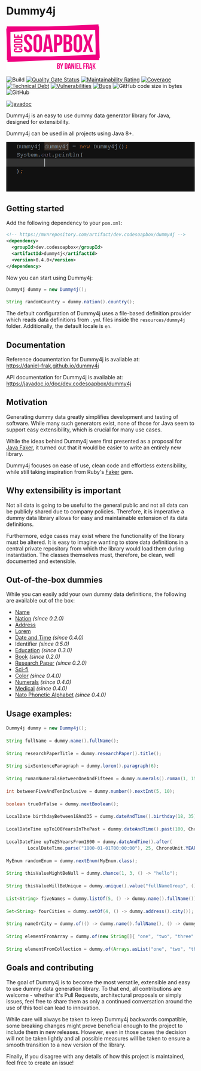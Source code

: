 # Dummy4j

![Code Soapbox logo](readme-images/logo.png)

![Build](https://github.com/daniel-frak/dummy4j/workflows/Build/badge.svg)
[![Quality Gate Status](https://sonarcloud.io/api/project_badges/measure?project=dummy4j&metric=alert_status)](https://sonarcloud.io/dashboard?id=dummy4j)
[![Maintainability Rating](https://sonarcloud.io/api/project_badges/measure?project=dummy4j&metric=sqale_rating)](https://sonarcloud.io/dashboard?id=dummy4j)
[![Coverage](https://sonarcloud.io/api/project_badges/measure?project=dummy4j&metric=coverage)](https://sonarcloud.io/dashboard?id=dummy4j)
[![Technical Debt](https://sonarcloud.io/api/project_badges/measure?project=dummy4j&metric=sqale_index)](https://sonarcloud.io/dashboard?id=dummy4j)
[![Vulnerabilities](https://sonarcloud.io/api/project_badges/measure?project=dummy4j&metric=vulnerabilities)](https://sonarcloud.io/dashboard?id=dummy4j)
[![Bugs](https://sonarcloud.io/api/project_badges/measure?project=dummy4j&metric=bugs)](https://sonarcloud.io/dashboard?id=dummy4j)
![GitHub code size in bytes](https://img.shields.io/github/languages/code-size/daniel-frak/dummy4j)
![GitHub](https://img.shields.io/github/license/daniel-frak/dummy4j)

[![javadoc](https://javadoc.io/badge2/dev.codesoapbox/dummy4j/javadoc.svg)](https://javadoc.io/doc/dev.codesoapbox/dummy4j)

Dummy4j is an easy to use dummy data generator library for Java, designed for extensibility.

Dummy4j can be used in all projects using Java 8+.

![Dummy4j](readme-images/dummy4j_usage_research_paper.gif)

## Getting started

Add the following dependency to your `pom.xml`:

```xml
<!-- https://mvnrepository.com/artifact/dev.codesoapbox/dummy4j -->
<dependency>
  <groupId>dev.codesoapbox</groupId>
  <artifactId>dummy4j</artifactId>
  <version>0.4.0</version>
</dependency>
```

Now you can start using Dummy4j:
```java
Dummy4j dummy = new Dummy4j();

String randomCountry = dummy.nation().country();
```

The default configuration of Dummy4j uses a file-based definition provider which reads data definitions from `.yml`
files inside the `resources/dummy4j` folder. Additionally, the default locale is `en`.

## Documentation

Reference documentation for Dummy4j is available at:\
https://daniel-frak.github.io/dummy4j

API documentation for Dummy4j is available at:\
https://javadoc.io/doc/dev.codesoapbox/dummy4j

## Motivation

Generating dummy data greatly simplifies development and testing of software.
While many such generators exist, none of those for Java seem to support easy extensibility, which is crucial for
many use cases.

While the ideas behind Dummy4j were first presented as a proposal for [Java Faker](https://github.com/DiUS/java-faker),
it turned out that it would be easier to write an entirely new library.

Dummy4j focuses on ease of use, clean code and effortless extensibility, while still taking inspiration from Ruby's 
[Faker](https://github.com/faker-ruby/faker) gem.

## Why extensibility is important

Not all data is going to be useful to the general public and not all data can be publicly shared due to company
policies. Therefore, it is imperative a dummy data library allows for easy and maintainable extension of its
data definitions.

Furthermore, edge cases may exist where the functionality of the library must be altered. It is easy to imagine
wanting to store data definitions in a central private repository from which the library would load them during
instantiation. The classes themselves must, therefore, be clean, well documented and extensible.

## Out-of-the-box dummies

While you can easily add your own dummy data definitions, the following are available out of the box: 

* [Name](https://javadoc.io/doc/dev.codesoapbox/dummy4j/latest/dev/codesoapbox/dummy4j/dummies/NameDummy.html)
* [Nation](https://javadoc.io/doc/dev.codesoapbox/dummy4j/latest/dev/codesoapbox/dummy4j/dummies/NationDummy.html) *(since 0.2.0)*
* [Address](https://javadoc.io/doc/dev.codesoapbox/dummy4j/latest/dev/codesoapbox/dummy4j/dummies/AddressDummy.html)
* [Lorem](https://javadoc.io/doc/dev.codesoapbox/dummy4j/latest/dev/codesoapbox/dummy4j/dummies/LoremDummy.html)
* [Date and Time](https://javadoc.io/doc/dev.codesoapbox/dummy4j/latest/dev/codesoapbox/dummy4j/dummies/DateAndTimeDummy.html) *(since 0.4.0)*
* Identifier *(since 0.5.0)*
* [Education]() *(since 0.3.0)*
* [Book](https://javadoc.io/doc/dev.codesoapbox/dummy4j/latest/dev/codesoapbox/dummy4j/dummies/EducationDummy.html) *(since 0.2.0)*
* [Research Paper](https://javadoc.io/doc/dev.codesoapbox/dummy4j/latest/dev/codesoapbox/dummy4j/dummies/ResearchPaperDummy.html) *(since 0.2.0)*
* [Sci-fi](https://javadoc.io/doc/dev.codesoapbox/dummy4j/latest/dev/codesoapbox/dummy4j/dummies/ScifiDummy.html)
* [Color](https://javadoc.io/doc/dev.codesoapbox/dummy4j/latest/dev/codesoapbox/dummy4j/dummies/color/ColorDummy.html) *(since 0.4.0)*
* [Numerals](https://javadoc.io/doc/dev.codesoapbox/dummy4j/latest/dev/codesoapbox/dummy4j/dummies/NumeralsDummy.html) *(since 0.4.0)*
* [Medical](https://javadoc.io/doc/dev.codesoapbox/dummy4j/latest/dev/codesoapbox/dummy4j/dummies/MedicalDummy.html) *(since 0.4.0)*
* [Nato Phonetic Alphabet](https://javadoc.io/doc/dev.codesoapbox/dummy4j/latest/dev/codesoapbox/dummy4j/dummies/NatoPhoneticAlphabetDummy.html) *(since 0.4.0)*

## Usage examples:

```java
Dummy4j dummy = new Dummy4j();

String fullName = dummy.name().fullName();

String researchPaperTitle = dummy.researchPaper().title();

String sixSentenceParagraph = dummy.lorem().paragraph(6);

String romanNumeralsBetweenOneAndFifteen = dummy.numerals().roman(1, 15);

int betweenFiveAndTenInclusive = dummy.number().nextInt(5, 10);

boolean trueOrFalse = dummy.nextBoolean();

LocalDate birthdayBetween18And35 = dummy.dateAndTime().birthday(18, 35);

LocalDateTime upTo100YearsInThePast = dummy.dateAndTime().past(100, ChronoUnit.YEARS);

LocalDateTime upTo25YearsFrom1800 = dummy.dateAndTime().after(
        LocalDateTime.parse("1800-01-01T00:00:00"), 25, ChronoUnit.YEARS);

MyEnum randomEnum = dummy.nextEnum(MyEnum.class);

String thisValueMightBeNull = dummy.chance(1, 3, () -> "hello");

String thisValueWillBeUnique = dummy.unique().value("fullNameGroup", () -> dummy.name().fullName());

List<String> fiveNames = dummy.listOf(5, () -> dummy.name().fullName());

Set<String> fourCities = dummy.setOf(4, () -> dummy.address().city());

String nameOrCity = dummy.of(() -> dummy.name().fullName(), () -> dummy.address().city());

String elementFromArray = dummy.of(new String[]{ "one", "two", "three" });

String elementFromCollection = dummy.of(Arrays.asList("one", "two", "three"));
```

## Goals and contributing

The goal of Dummy4j is to become the most versatile, extensible and easy to use dummy data generation library.
To that end, all contributions are welcome - whether it's Pull Requests, architectural proposals or simply issues, feel
free to share them as only a continued conversation around the use of this tool can lead to innovation.

While care will always be taken to keep Dummy4j backwards compatible, some breaking changes might prove beneficial
enough to the project to include them in new releases. However, even in those cases the decision will not be taken
lightly and all possible measures will be taken to ensure a smooth transition to a new version of the library.

Finally, if you disagree with any details of how this project is maintained, feel free to create an issue! 
